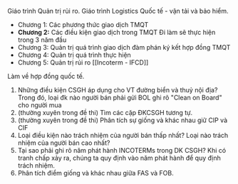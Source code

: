 Giáo trình Quản trị rủi ro.
Giáo trình Logistics Quốc tế - vận tải và bảo hiểm.
- Chương 1: Các phương thức giao dịch TMQT
- **Chương 2:** Các điều kiện giao dịch trong TMQT
	Đi làm sẽ thực hiện trong 3 năm đầu
- Chương 3: Quản trị quá trình giao dịch đàm phán ký kết hợp đồng TMQT
- Chương 4: Quản trị quá trình thực hiện
- Chương 5: Quản trị rủi ro
[[Incoterm - IFCD]] 

Làm về hợp đồng quốc tế.

1. Những điều kiện CSGH áp dụng cho VT đường biển và thuỷ nội địa? Trong đó, loại đk nào người bán phải gửi BOL ghi rõ "Clean on Board" cho người mua
2. (thường xuyên trong đề thi) Tìm các cặp ĐKCSGH tương tự.
3. (thường xuyên trong đề thi) Phân tích sự giống và khác nhau giữ CIP và CIF
4. Loại điều kiện nào trách nhiệm của người bán thấp nhất? Loại nào trách nhiệm của người bán cao nhất?
5. Tại sao phải ghi rõ năm phát hành INCOTERMs trong DK CSGH?
Khi có tranh chấp xảy ra, chúng ta quy định vào năm phát hành để quy định trách nhiệm. 
6. Phân tích điểm giống và khác nhau giữa FAS và FOB. 

